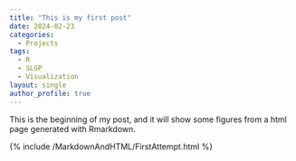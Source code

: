 ```yaml
---
title: "This is my first post"
date: 2024-02-23
categories:
  - Projects
tags:
  - R
  - SLGP
  - Visualization
layout: single
author_profile: true
---
```


This is the beginning of my post, and it will show some figures from a html page generated with Rmarkdown.

{% include /MarkdownAndHTML/FirstAttempt.html %}
